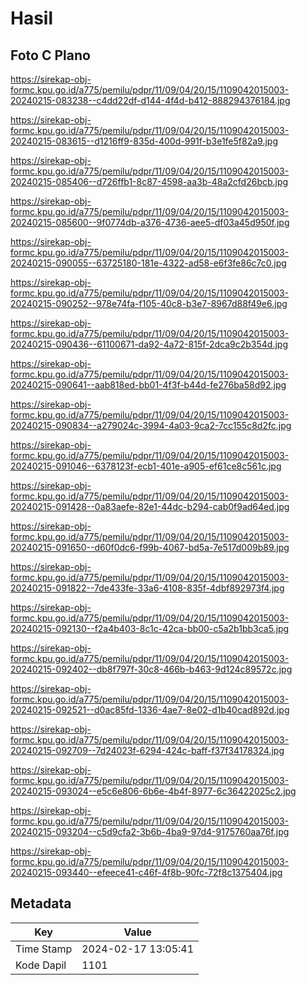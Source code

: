 # Hasil

## Foto C Plano

https://sirekap-obj-formc.kpu.go.id/a775/pemilu/pdpr/11/09/04/20/15/1109042015003-20240215-083238--c4dd22df-d144-4f4d-b412-888294376184.jpg

https://sirekap-obj-formc.kpu.go.id/a775/pemilu/pdpr/11/09/04/20/15/1109042015003-20240215-083615--d1216ff9-835d-400d-991f-b3e1fe5f82a9.jpg

https://sirekap-obj-formc.kpu.go.id/a775/pemilu/pdpr/11/09/04/20/15/1109042015003-20240215-085406--d726ffb1-8c87-4598-aa3b-48a2cfd26bcb.jpg

https://sirekap-obj-formc.kpu.go.id/a775/pemilu/pdpr/11/09/04/20/15/1109042015003-20240215-085600--9f0774db-a376-4736-aee5-df03a45d950f.jpg

https://sirekap-obj-formc.kpu.go.id/a775/pemilu/pdpr/11/09/04/20/15/1109042015003-20240215-090055--63725180-181e-4322-ad58-e6f3fe86c7c0.jpg

https://sirekap-obj-formc.kpu.go.id/a775/pemilu/pdpr/11/09/04/20/15/1109042015003-20240215-090252--978e74fa-f105-40c8-b3e7-8967d88f49e6.jpg

https://sirekap-obj-formc.kpu.go.id/a775/pemilu/pdpr/11/09/04/20/15/1109042015003-20240215-090436--61100671-da92-4a72-815f-2dca9c2b354d.jpg

https://sirekap-obj-formc.kpu.go.id/a775/pemilu/pdpr/11/09/04/20/15/1109042015003-20240215-090641--aab818ed-bb01-4f3f-b44d-fe276ba58d92.jpg

https://sirekap-obj-formc.kpu.go.id/a775/pemilu/pdpr/11/09/04/20/15/1109042015003-20240215-090834--a279024c-3994-4a03-9ca2-7cc155c8d2fc.jpg

https://sirekap-obj-formc.kpu.go.id/a775/pemilu/pdpr/11/09/04/20/15/1109042015003-20240215-091046--6378123f-ecb1-401e-a905-ef61ce8c561c.jpg

https://sirekap-obj-formc.kpu.go.id/a775/pemilu/pdpr/11/09/04/20/15/1109042015003-20240215-091428--0a83aefe-82e1-44dc-b294-cab0f9ad64ed.jpg

https://sirekap-obj-formc.kpu.go.id/a775/pemilu/pdpr/11/09/04/20/15/1109042015003-20240215-091650--d60f0dc6-f99b-4067-bd5a-7e517d009b89.jpg

https://sirekap-obj-formc.kpu.go.id/a775/pemilu/pdpr/11/09/04/20/15/1109042015003-20240215-091822--7de433fe-33a6-4108-835f-4dbf892973f4.jpg

https://sirekap-obj-formc.kpu.go.id/a775/pemilu/pdpr/11/09/04/20/15/1109042015003-20240215-092130--f2a4b403-8c1c-42ca-bb00-c5a2b1bb3ca5.jpg

https://sirekap-obj-formc.kpu.go.id/a775/pemilu/pdpr/11/09/04/20/15/1109042015003-20240215-092402--db8f797f-30c8-466b-b463-9d124c89572c.jpg

https://sirekap-obj-formc.kpu.go.id/a775/pemilu/pdpr/11/09/04/20/15/1109042015003-20240215-092521--d0ac85fd-1336-4ae7-8e02-d1b40cad892d.jpg

https://sirekap-obj-formc.kpu.go.id/a775/pemilu/pdpr/11/09/04/20/15/1109042015003-20240215-092709--7d24023f-6294-424c-baff-f37f34178324.jpg

https://sirekap-obj-formc.kpu.go.id/a775/pemilu/pdpr/11/09/04/20/15/1109042015003-20240215-093024--e5c6e806-6b6e-4b4f-8977-6c36422025c2.jpg

https://sirekap-obj-formc.kpu.go.id/a775/pemilu/pdpr/11/09/04/20/15/1109042015003-20240215-093204--c5d9cfa2-3b6b-4ba9-97d4-9175760aa76f.jpg

https://sirekap-obj-formc.kpu.go.id/a775/pemilu/pdpr/11/09/04/20/15/1109042015003-20240215-093440--efeece41-c46f-4f8b-90fc-72f8c1375404.jpg


## Metadata

| Key        | Value               |
| ---------- | ------------------- |
| Time Stamp | 2024-02-17 13:05:41 |
| Kode Dapil | 1101                |




